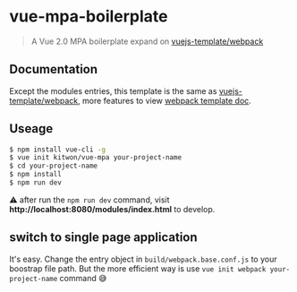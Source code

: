 # vue-mpa-boilerplate

> A Vue 2.0 MPA boilerplate expand on [vuejs-template/webpack](https://github.com/vuejs-templates/webpack)

## Documentation

Except the modules entries, this template is the same as [vuejs-template/webpack](https://github.com/vuejs-templates/webpack), more features to view [webpack template doc](http://vuejs-templates.github.io/webpack/).

## Useage

```bash
$ npm install vue-cli -g
$ vue init kitwon/vue-mpa your-project-name
$ cd your-project-name
$ npm install
$ npm run dev
```

⚠️ after run the `npm run dev` command, visit **http://localhost:8080/modules/index.html** to develop.

## switch to single page application

It's easy. Change the entry object in `build/webpack.base.conf.js` to your boostrap file path. But the more efficient way is use `vue init webpack your-project-name` command 😅
